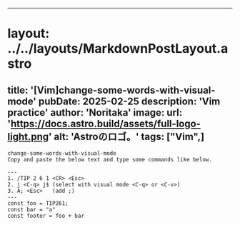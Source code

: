 
---
# layout: ../../layouts/MarkdownPostLayout.astro
title: '[Vim]change-some-words-with-visual-mode'
pubDate: 2025-02-25
description: 'Vim practice'
author: 'Noritaka'
image:
    url: 'https://docs.astro.build/assets/full-logo-light.png'
    alt: 'Astroのロゴ。'
tags: ["Vim",]
---

```
change-some-words-with-visual-mode
Copy and paste the below text and type some commands like below.

---
1. /TIP 2 6 1 <CR> <Esc>
2. j <C-q> j$ (select with visual mode <C-q> or <C-v>)
3. A; <Esc>   (add ;)
---
const foo = TIP261;
const bar = "a"
const footer = foo + bar
